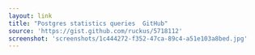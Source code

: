 ```yaml
---
layout: link
title: "Postgres statistics queries  GitHub"
source: 'https://gist.github.com/ruckus/5718112'
screenshot: 'screenshots/1c444272-f352-47ca-89c4-a51e103a8bed.jpg'
---
```


